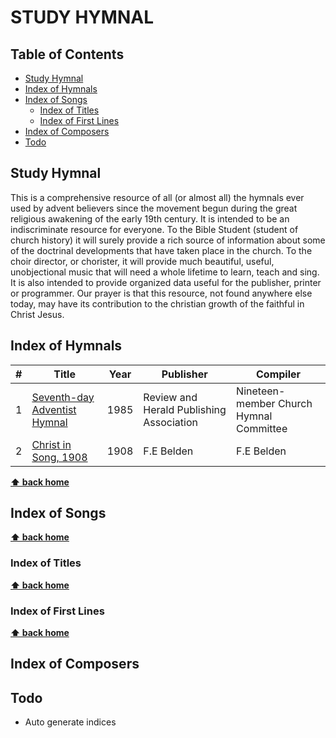 # STUDY HYMNAL
## Table of Contents

- [Study Hymnal](#study-hymnal)
- [Index of Hymnals](#index-of-hymnals)
- [Index of Songs](#index-of-songs)
    - [Index of Titles](#index-of-titles)
    - [Index of First Lines](#index-of-first-lines)
- [Index of Composers](#index-of-composers)
- [Todo](#todo)

## Study Hymnal
This is a comprehensive resource of all (or almost all) the hymnals ever used by advent believers since the movement begun during the great religious awakening of the early 19th century. It is intended to be an indiscriminate resource for everyone.  To the Bible Student (student of church history) it will surely provide a rich source of information about some of the doctrinal developments that have taken place in the church. To the choir director, or chorister, it will provide much beautiful, useful, unobjectional music that will need a whole lifetime to learn, teach and sing. It is also intended to provide organized data useful for the publisher, printer or programmer. Our prayer is that this resource, not found anywhere else today, may have its contribution to the christian growth of the faithful in Christ Jesus.

## Index of Hymnals

\# | Title                                                                       | Year     |Publisher |Compiler                                                                                       
-- | -------------------------------------------------------------------------- | ----------|----------|-------------
1  | [Seventh-day Adventist Hymnal](hymnals/SDAH1985/README.md)      | 1985 |Review and Herald Publishing Association |Nineteen-member Church Hymnal Committee 
2  | [Christ in Song, 1908](hymnals/CS1908/README.md)      | 1908 |F.E Belden |F.E Belden


**[⬆ back home](#study-hymnal)**

## Index of Songs 

**[⬆ back home](#study-hymnal)**
### Index of Titles

**[⬆ back home](#study-hymnal)**
### Index of First Lines

**[⬆ back home](#study-hymnal)**
## Index of Composers 

## Todo
- Auto generate indices


